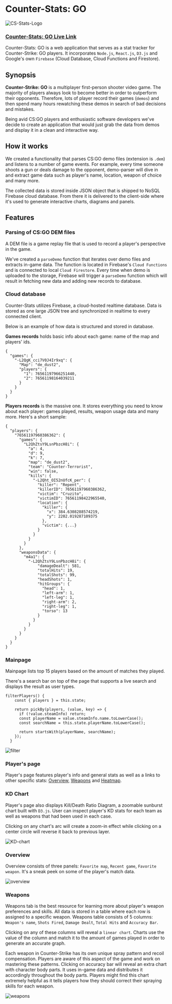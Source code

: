 # Counter-Stats: GO

![CS-Stats-Logo](public/assets/readme/cs-stats-logo.png)

### [Counter-Stats: GO Live Link][firebase]
[firebase]: https://cs-go-33263.firebaseapp.com

Counter-Stats: GO is a web application that serves as a stat tracker for Counter-Strike: GO players. It incorporates `Node.js`, `React.js`, `D3.js` and Google's own `Firebase` (Cloud Database, Cloud Functions and Firestore).

## Synopsis
**Counter-Strike: GO** is a multiplayer first-person shooter video game. The majority of players always look to become better in order to outperform their opponents. Therefore, lots of player record their games (`demos`) and then spend many hours rewatching these demos in search of bad decisions and mistakes.

Being avid CS:GO players and enthusiastic software developers we've decide to create an application that would just grab the data from demos and display it in a clean and interactive way.

## How it works
We created a functionality that parses CS:GO demo files (extension is `.dem`) and listens to a number of game events. For example, every time someone shoots a gun or deals damage to the opponent, demo-parser will dive in and extract game data such as player's name, location, weapon of choice and many more.

The collected data is stored inside JSON object that is shipped to NoSQL Firebase cloud database. From there it is delivered to the client-side where it's used to generate interactive charts, diagrams and panels.

## Features

### Parsing of CS:GO DEM files
A DEM file is a game replay file that is used to record a player's perspective in the game.

We've created a `parseDemo` function that iterates over demo files and extracts in-game data. The function is located in Firebase's `Cloud Functions` and is connected to local `Cloud Firestore`. Every time when demo is uploaded to the storage, Firebase will trigger a `parseDemo` function which will result in fetching new data and adding new records to database.

### Cloud database
Counter-Stats utilizes Firebase, a cloud-hosted realtime database. Data is stored as one large JSON tree and synchronized in realtime to every connected client.

Below is an example of how data is structured and stored in database.

**Games records** holds basic info about each game: name of the map and players' ids.

```
{
  "games": {
    "-L2QgK_cci7V0J4Ir9xq": {
      "Map": "de_dust2",
      "players": {
        "1": 76561197966251440,
        "2": 76561198164039211
      }
    }
  }
}
```
**Players records** is the massive one. It stores everything you need to know about each player: games played, results, weapon usage data and many more. Here's a short sample:

```
{
  "players": {
    "76561197960386362": {
      "games": {
        "L2QhZtsY9LsnPbzcH8i": {
          "a": 4,
          "d": 9,
          "k": 7,
          "map": "de_dust2",
          "team": "Counter-Terrorist",
          "win": false,
          "kills": {
            "-L2Qht_OI52nUfcK_per": {
              "killer": "Repent",
              "killerID": 76561197960386362,
              "victim": "Cruzito",
              "victimID": 76561198422965540,
              "location": {
                "killer": {
                  "x": 384.6308288574219,
                  "y": 2202.019287109375
                },
                "victim": {...}
              }
            }
          }
        }
      },
      "weaponsData": {
        "m4a1": {
          "-L2QhZtsY9LsnPbzcH8i": {
              "damageDealt": 581,
              "totalHits": 19,
              "totalShots": 99,
              "headShots": 1,
              "hitGroups": {
                "head": 1,
                "left-arm": 1,
                "left-leg": 1,
                "right-arm": 2,
                "right-leg": 1,
                "torso": 13
              }
            }
          }
        }
      }
    }
  }
}
```

### Mainpage
Mainpage lists top 15 players based on the amount of matches they played.

There's a search bar on top of the page that supports a live search and displays the result as user types.

```  
filterPlayers() {
    const { players } = this.state;

    return pickBy(players, (value, key) => {
      if (!value.steamInfo) return;
      const playerName = value.steamInfo.name.toLowerCase();
      const searchName = this.state.playerName.toLowerCase();

      return startsWith(playerName, searchName);
    });
  }
  ```

![filter](/public/assets/readme/filter.gif)

### Player's page
Player's page features player's info and general stats as well as a links to other specific stats: [Overview](#overview), [Weapons](#weapons) and [Heatmap](#heatmap).

### KD Chart
Player's page also displays Kill/Death Ratio Diagram, a zoomable sunburst chart built with `D3.js`. User can inspect player's KD stats for each team as well as weapons that had been used in each case.

Clicking on any chart's arc will create a zoom-in effect while clicking on a center circle will reverse it back to previous layer.

![KD-chart](/public/assets/readme/KD.gif)

### Overview
Overview consists of three panels: `Favorite map`, `Recent game`, `Favorite weapon`. It's a sneak peek on some of the player's match data.

![overview](/public/assets/readme/Overview.gif)

### Weapons
Weapons tab is the best resource for learning more about player's weapon preferences and skills. All data is stored in a table where each row is assigned to a specific weapon. Weapons table consists of 5 columns: `Weapon's name`, `Shots Fired`, `Damage Dealt`, `Total Hits` and `Accuracy Bar`.

Clicking on any of these columns will reveal a `linear chart`. Charts use the value of the column and match it to the amount of games played in order to generate an accurate graph.

Each weapon in Counter-Strike has its own unique spray pattern and recoil compensation. Players are aware of this aspect of the game and work on mastering these patterns. Clicking on accuracy bar will reveal an extra chart with character body parts. It uses in-game data and distributes it accordingly throughout the body parts. Players might find this chart extremely helpful as it tells players how they should correct their spraying skills for each weapon.

![weapons](/public/assets/readme/Weapons.gif)
